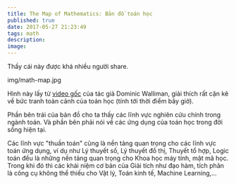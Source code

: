 ```yaml
---
title: The Map of Mathematics: Bản đồ toán học
published: true
date: 2017-05-27 21:23:49
tags: math
description: 
image:
---
```

Thấy cái này được khá nhiều người share.

<cover>img/math-map.jpg</cover>

Hình này lấy từ [video gốc](https://www.youtube.com/watch?v=OmJ-4B-mS-Y) của tác giả Dominic Walliman, giải thích rất cặn kẽ về bức tranh toàn cảnh của toán học (tính tới thời điểm bây giờ).

Phần bên trái của bản đồ cho ta thấy các lĩnh vực nghiên cứu chính trong ngành toán. Và phần bên phải nói về các ứng dụng của toán học trong đời sống hiện tại.

Các lĩnh vực "thuần toán" cũng là nền tảng quan trọng cho các lĩnh vực toán ứng dụng, ví dụ như Lý thuyết số, Lý thuyết đồ thị, Thuyết tổ hợp, Logic toán đều là những nền tảng quan trọng cho Khoa học máy tính, mật mã học. Trong khi đó thì các khái niệm cơ bản của Giải tích như đạo hàm, tích phân là công cụ không thể thiếu cho Vật lý, Toán kinh tế, Machine Learning,...

<style>
.cover {
  background-position: center center;
  background-size: contain;
  height: 70vh;
}
</style>
